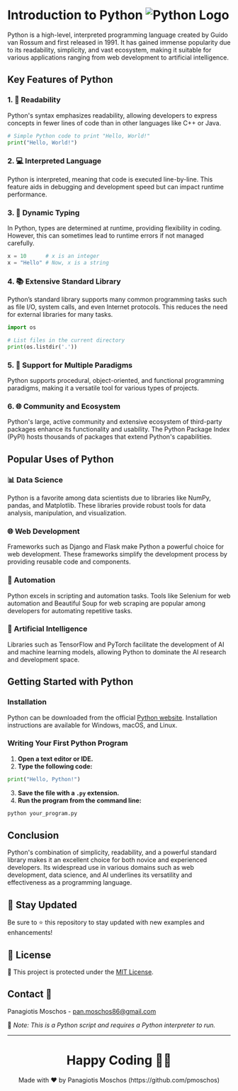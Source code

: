 
# Introduction to Python ![Python Logo](https://www.python.org/static/community_logos/python-logo.png)

Python is a high-level, interpreted programming language created by Guido van Rossum and first released in 1991. It has gained immense popularity due to its readability, simplicity, and vast ecosystem, making it suitable for various applications ranging from web development to artificial intelligence.

## Key Features of Python

### 1. 📖 **Readability**
Python's syntax emphasizes readability, allowing developers to express concepts in fewer lines of code than in other languages like C++ or Java.

```python
# Simple Python code to print "Hello, World!"
print("Hello, World!")
```

### 2. 💻 **Interpreted Language**
Python is interpreted, meaning that code is executed line-by-line. This feature aids in debugging and development speed but can impact runtime performance.

### 3. 🔄 **Dynamic Typing**
In Python, types are determined at runtime, providing flexibility in coding. However, this can sometimes lead to runtime errors if not managed carefully.

```python
x = 10      # x is an integer
x = "Hello" # Now, x is a string
```

### 4. 📚 **Extensive Standard Library**
Python’s standard library supports many common programming tasks such as file I/O, system calls, and even Internet protocols. This reduces the need for external libraries for many tasks.

```python
import os

# List files in the current directory
print(os.listdir('.'))
```

### 5. 🧩 **Support for Multiple Paradigms**
Python supports procedural, object-oriented, and functional programming paradigms, making it a versatile tool for various types of projects.

### 6. 🌐 **Community and Ecosystem**
Python's large, active community and extensive ecosystem of third-party packages enhance its functionality and usability. The Python Package Index (PyPI) hosts thousands of packages that extend Python's capabilities.

## Popular Uses of Python

### 📊 Data Science
Python is a favorite among data scientists due to libraries like NumPy, pandas, and Matplotlib. These libraries provide robust tools for data analysis, manipulation, and visualization.

### 🌐 Web Development
Frameworks such as Django and Flask make Python a powerful choice for web development. These frameworks simplify the development process by providing reusable code and components.

### 🤖 Automation
Python excels in scripting and automation tasks. Tools like Selenium for web automation and Beautiful Soup for web scraping are popular among developers for automating repetitive tasks.

### 🧠 Artificial Intelligence
Libraries such as TensorFlow and PyTorch facilitate the development of AI and machine learning models, allowing Python to dominate the AI research and development space.

## Getting Started with Python

### Installation
Python can be downloaded from the official [Python website](https://www.python.org/). Installation instructions are available for Windows, macOS, and Linux.

### Writing Your First Python Program

1. **Open a text editor or IDE.**
2. **Type the following code:**

```python
print("Hello, Python!")
```

3. **Save the file with a `.py` extension.**
4. **Run the program from the command line:**

```sh
python your_program.py
```

## Conclusion
Python's combination of simplicity, readability, and a powerful standard library makes it an excellent choice for both novice and experienced developers. Its widespread use in various domains such as web development, data science, and AI underlines its versatility and effectiveness as a programming language.

## 📢 Stay Updated
Be sure to ⭐ this repository to stay updated with new examples and enhancements!

## 📄 License
🔐 This project is protected under the [MIT License](https://mit-license.org/).

## Contact 📧
Panagiotis Moschos - pan.moschos86@gmail.com

🔗 *Note: This is a Python script and requires a Python interpreter to run.*

---

<h1 align=center>Happy Coding 👨‍💻 </h1>

<p align="center">
  Made with ❤️ by Panagiotis Moschos (https://github.com/pmoschos)
</p>
